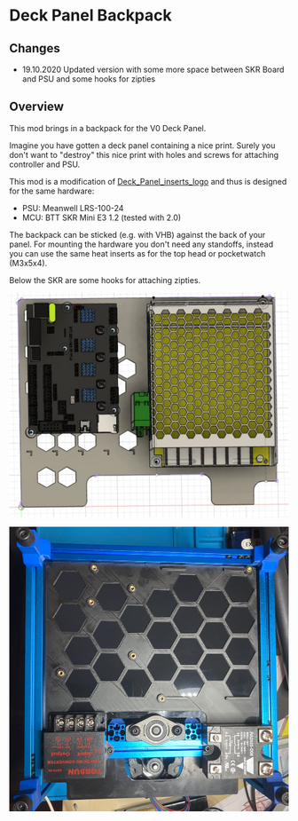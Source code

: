 # Deck Panel Backpack

## Changes

* 19.10.2020 Updated version with some more space between SKR Board and PSU and some hooks for zipties

## Overview

This mod brings in a backpack for the V0 Deck Panel.

Imagine you have gotten a deck panel containing a nice print. Surely you don't want to "destroy" this nice print with holes and screws for attaching controller and PSU.

This mod is a modification of [Deck_Panel_inserts_logo](../../Kruppes/Deck_Panel_inserts_logo/README.md) and thus is designed for the same hardware:

* PSU: Meanwell LRS-100-24
* MCU: BTT SKR Mini E3 1.2 (tested with 2.0)

The backpack can be sticked (e.g. with VHB) against the back of your panel. For mounting the hardware you don't need any standoffs, instead you can use the same heat inserts as for the top head or pocketwatch (M3x5x4).

Below the SKR are some hooks for attaching zipties.

![CAD Image](./images/image02.jpg "CAD")

![Usage](./images/image01.jpg "Usage")
